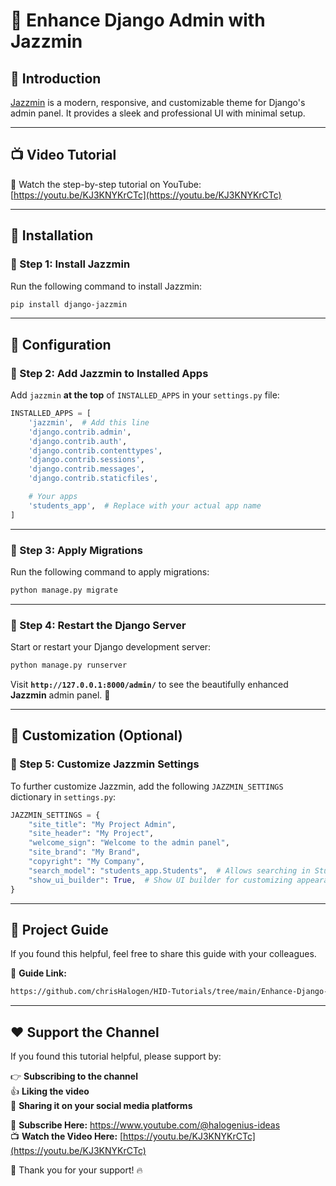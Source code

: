 
# 🎨 Enhance Django Admin with Jazzmin

## 📌 Introduction

[Jazzmin](https://github.com/farridav/django-jazzmin) is a modern, responsive, and customizable theme for Django's admin panel. It provides a sleek and professional UI with minimal setup.

----------

## 📺 Video Tutorial

🎥 Watch the step-by-step tutorial on YouTube: [https://youtu.be/KJ3KNYKrCTc](https://youtu.be/KJ3KNYKrCTc)

----------

## 🚀 Installation

### 📌 Step 1: Install Jazzmin

Run the following command to install Jazzmin:

```bash
pip install django-jazzmin

```

----------

## 🔧 Configuration

### 📌 Step 2: Add Jazzmin to Installed Apps

Add `jazzmin` **at the top** of `INSTALLED_APPS` in your `settings.py` file:

```python
INSTALLED_APPS = [
    'jazzmin',  # Add this line
    'django.contrib.admin',
    'django.contrib.auth',
    'django.contrib.contenttypes',
    'django.contrib.sessions',
    'django.contrib.messages',
    'django.contrib.staticfiles',

    # Your apps
    'students_app',  # Replace with your actual app name
]

```

----------

### 📌 Step 3: Apply Migrations

Run the following command to apply migrations:

```bash
python manage.py migrate

```

----------

### 📌 Step 4: Restart the Django Server

Start or restart your Django development server:

```bash
python manage.py runserver

```

Visit **`http://127.0.0.1:8000/admin/`** to see the beautifully enhanced **Jazzmin** admin panel. 🚀

----------

## 🎨 Customization (Optional)

### 📌 Step 5: Customize Jazzmin Settings

To further customize Jazzmin, add the following `JAZZMIN_SETTINGS` dictionary in `settings.py`:

```python
JAZZMIN_SETTINGS = {
    "site_title": "My Project Admin",
    "site_header": "My Project",
    "welcome_sign": "Welcome to the admin panel",
    "site_brand": "My Brand",
    "copyright": "My Company",
    "search_model": "students_app.Students",  # Allows searching in Students model
    "show_ui_builder": True,  # Show UI builder for customizing appearance
}

```

----------

## 🔗 Project Guide

If you found this helpful, feel free to share this guide with your colleagues.

🔗 **Guide Link:** 

```bash
https://github.com/chrisHalogen/HID-Tutorials/tree/main/Enhance-Django-Admin

```

----------

## ❤️ Support the Channel

If you found this tutorial helpful, please support by:

👉 **Subscribing to the channel**  
👍 **Liking the video**  
📢 **Sharing it on your social media platforms**

📢 **Subscribe Here:** https://www.youtube.com/@halogenius-ideas  
📺 **Watch the Video Here:** [https://youtu.be/KJ3KNYKrCTc](https://youtu.be/KJ3KNYKrCTc)

🚀 Thank you for your support! 🔥

